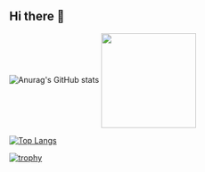 ## Hi there 👋
![Anurag's GitHub stats](https://github-readme-stats-silk-pi-68.vercel.app/api?username=yinx0004&show_icons=true&theme=radical)
<img align="center" height="170" src="[https://github-readme-stats-sigma-five.vercel.app/api/top-langs/?username=lucky-bruce&layout=compact&langs_count=16&theme=dracula](https://github-readme-stats-silk-pi-68.vercel.app/api?username=yinx0004&show_icons=true&theme=radical)"/>

[![Top Langs](https://github-readme-stats.vercel.app/api/top-langs/?username=yinx0004&layout=donut)](https://github.com/anuraghazra/github-readme-stats)

[![trophy](https://github-profile-trophy.vercel.app/?username=yinx0004&theme=onedark)](https://github.com/ryo-ma/github-profile-trophy)
<!--
**yinx0004/yinx0004** is a ✨ _special_ ✨ repository because its `README.md` (this file) appears on your GitHub profile.

Here are some ideas to get you started:

- 🔭 I’m currently working on ...
- 🌱 I’m currently learning ...
- 👯 I’m looking to collaborate on ...
- 🤔 I’m looking for help with ...
- 💬 Ask me about ...
- 📫 How to reach me: ...
- 😄 Pronouns: ...
- ⚡ Fun fact: ...
-->

